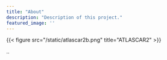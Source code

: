 ```yaml
---
title: "About"
description: "Description of this project."
featured_image: ''
---
```

{{< figure src="/static/atlascar2b.png" title="ATLASCAR2" >}}

..
